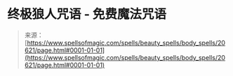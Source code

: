<!--yml

category: 未分类

date: 2024-06-12 19:03:33

-->

# 终极狼人咒语 - 免费魔法咒语

> 来源：[https://www.spellsofmagic.com/spells/beauty_spells/body_spells/20621/page.html#0001-01-01](https://www.spellsofmagic.com/spells/beauty_spells/body_spells/20621/page.html#0001-01-01)
